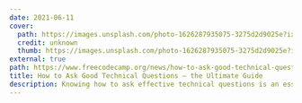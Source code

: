 ```yaml
---
date: 2021-06-11
cover:
  path: https://images.unsplash.com/photo-1626287935075-3275d2d9025e?ixlib=rb-4.0.3&ixid=MnwxMjA3fDB8MHxwaG90by1wYWdlfHx8fGVufDB8fHx8&auto=format&fit=crop
  credit: unknown
  thumb: https://images.unsplash.com/photo-1626287935075-3275d2d9025e?ixlib=rb-4.0.3&ixid=MnwxMjA3fDB8MHxwaG90by1wYWdlfHx8fGVufDB8fHx8&auto=format&fit=crop
external: true
path: https://www.freecodecamp.org/news/how-to-ask-good-technical-questions/
title: How to Ask Good Technical Questions – the Ultimate Guide
description: Knowing how to ask effective technical questions is an essential skill every software engineer should have.
---
```

